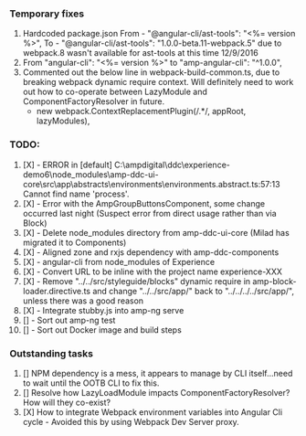 ### Temporary fixes
1. Hardcoded package.json
    From - "@angular-cli/ast-tools": "<%= version %>",
    To - "@angular-cli/ast-tools": "1.0.0-beta.11-webpack.5"
    due to webpack.8 wasn't available for ast-tools at this time 12/9/2016
1. From "angular-cli": "<%= version %>" to "amp-angular-cli": "^1.0.0",
1. Commented out the below line in webpack-build-common.ts, due to breaking webpack dynamic require context. Will definitely need to work out how to co-operate between LazyModule and ComponentFactoryResolver in future. 
    - new webpack.ContextReplacementPlugin(/.*/, appRoot, lazyModules),

### TODO:
1. [X] - ERROR in [default] C:\ampdigital\ddc\experience-demo6\node_modules\amp-ddc-ui-core\src\app\abstracts\environments\environments.abstract.ts:57:13
        Cannot find name 'process'.
1. [X] - Error with the AmpGroupButtonsComponent, some change occurred last night (Suspect error from direct usage rather than via Block)
1. [X] - Delete node_modules directory from amp-ddc-ui-core (Milad has migrated it to Components)
1. [X] - Aligned zone and rxjs dependency with amp-ddc-components
1. [X] - angular-cli from node_modules of Experience
1. [X] - Convert URL to be inline with the project name experience-XXX
1. [X] - Remove "../../src/styleguide/blocks" dynamic require in amp-block-loader.directive.ts and change "../../src/app/" back to "../../../../src/app/", unless there was a good reason
1. [X] - Integrate stubby.js into amp-ng serve
1. [] - Sort out amp-ng test
1. [] - Sort out Docker image and build steps

### Outstanding tasks
1. [] NPM dependency is a mess, it appears to manage by CLI itself...need to wait until the OOTB CLI to fix this.
1. [] Resolve how LazyLoadModule impacts ComponentFactoryResolver? How will they co-exist?
1. [X] How to integrate Webpack environment variables into Angular Cli cycle - Avoided this by using Webpack Dev Server proxy.
